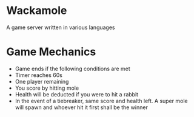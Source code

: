 # Wackamole

A game server written in various languages

# Game Mechanics

- Game ends if the following conditions are met
 - Timer reaches 60s
 - One player remaining
- You score by hitting mole
- Health will be deducted if you were to hit a rabbit
- In the event of a tiebreaker, same score and health left. A super mole will spawn and whoever hit it first shall be the winner
